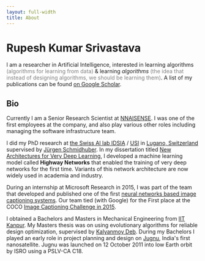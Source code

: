 ```yaml
---
layout: full-width
title: About
---
```


# Rupesh Kumar Srivastava

I am a researcher in Artificial Intelligence, interested in learning algorithms <span style="color:gray">(algorithms for learning from data)</span> & learning *algorithms* <span style="color:gray">(the idea that instead of designing algorithms, we should be learning them)</span>. A list of my publications can be found [on Google Scholar](https://scholar.google.com/citations?user=vTWuk1gAAAAJ&hl=en).

## Bio

Currently I am a Senior Research Scientist at [NNAISENSE](https://www.nnaisense.com). I was one of the first employees at the company, and also play various other roles including managing the software infrastructure team.

I did my PhD research at [the Swiss AI lab IDSIA](http://www.idsia.ch/) / [USI](https://www.inf.usi.ch/en) in [Lugano, Switzerland](https://en.wikipedia.org/wiki/Lugano) supervised by [Jürgen Schmidhuber](http://people.idsia.ch/~juergen/).
In my dissertation titled [New Architectures for Very Deep Learning](https://doc.rero.ch/record/322586), I developed a machine learning model called **Highway Networks** that enabled the training of very deep networks for the first time. Variants of this network architecture are now widely used in academia and industry.

During an internship at Microsoft Research in 2015, I was part of the team that developed and published one of the first [neural networks based image captioning systems](https://openaccess.thecvf.com/content_cvpr_2015/html/Fang_From_Captions_to_2015_CVPR_paper.html). Our team tied (with Google) for the First place at the COCO [Image Captioning Challenge in 2015](https://cocodataset.org/#captions-2015). 

I obtained a Bachelors and Masters in Mechanical Engineering from [IIT Kanpur](https://www.iitk.ac.in/).
My Masters thesis was on using evolutionary algorithms for reliable design optimization, supervised by [Kalyanmoy Deb](https://www.egr.msu.edu/~kdeb/).
During my Bachelors I played an early role in project planning and design on [Jugnu](https://directory.eoportal.org/web/eoportal/satellite-missions/j/jugnu), India's first nanosatellite.
Jugnu was launched on 12 October 2011 into low Earth orbit by ISRO using a PSLV-CA C18.
